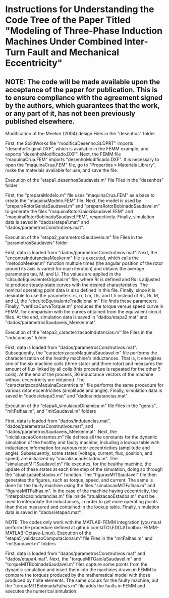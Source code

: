 # Instructions for Understanding the Code Tree of the Paper Titled "Modeling of Three-Phase Induction Machines Under Combined Inter-Turn Fault and Mechanical Eccentricity"

## NOTE: The code will be made available upon the acceptance of the paper for publication. This is to ensure compliance with the agreement signed by the authors, which guarantees that the work, or any part of it, has not been previously published elsewhere.

Modification of the Meeker (2004) design
Files in the "desenhos" folder

First, the SolidWorks file "modificaDesenho.SLDPRT" imports "desenhoOriginal.DXF", which is available in the FEMM example, and exports "desenhoModificado.DXF". Next, the FEMM file "maquinaCrua.FEM" imports "desenhoModificado.DXF". It is necessary to open the "maquinaCrua.FEM" file, go to "Properties » Materials Library", make the materials available for use, and save the file.

Execution of the "etapa1_desenhosSaudaveis.m" file
Files in the "desenhos" folder

First, the "preparaModelo.m" file uses "maquinaCrua.FEM" as a base to create the "maquinaModelo.FEM" file. Next, the model is used by "preparaRotorGaiolaSaudavel.m" and "preparaRotorBobinadoSaudavel.m" to generate the files "maquinaRotorGaiolaSaudavel.FEM" and "maquinaRotorBobinadaSaudavel.FEM", respectively. Finally, simulation data is saved in "dados/etapa1.mat" and "dados/parametrosConstrutivos.mat".

Execution of the "etapa2_parametrosSaudaveis.m" file
Files in the "parametrosSaudaveis" folder

First, data is loaded from "dados/parametrosConstrutivos.mat". Next, the "encontraIndutanciasMeeker.m" file is executed, which calls the "metodoMeeker.m" function multiple times (the angular position of the rotor around its axis is varied for each iteration) and obtains the average parameters tau, M, and Ll. The values are applied in the "circuitoEquivalenteOriginal.m" file, where Rr is defined and Rs is adjusted to produce steady-state curves with the desired characteristics. The nominal operating point data is also defined in this file. Finally, since it is desirable to use the parameters rs, rr, Lm, Lls, and Llr instead of Rs, Rr, M, and Ll, the "circuitoEquivalenteTradicional.m" file finds these parameters. Finally, "verificaCurvaTorque.m" produces the torque versus speed curve in FEMM, for comparison with the curves obtained from the equivalent circuit files. At the end, simulation data is saved in "dados/etapa2.mat" and "dados/parametrosSaudaveis_Meeker.mat".

Execution of the "etapa3_caracterizacaoIndutancias.m" file
Files in the "indutancias" folder

First, data is loaded from "dados/parametrosConstrutivos.mat". Subsequently, the "caracterizacaoMaquinaSaudavel.m" file performs the characterization of the healthy machine's inductances. That is, it energizes one of the six machine coils (three stator and three rotor) and measures the amount of flux linked by all coils (this procedure is repeated for the other 5 coils). At the end of the process, 36 inductance vectors of the machine without eccentricity are obtained. The "caracterizacaoMaquinaExcentrica.m" file performs the same procedure for various rotor eccentricities (amplitude and angle). Finally, simulation data is saved in "dados/etapa3.mat" and "dados/indutancias.mat".

Execution of the "etapa4_simulacaoDinamica.m" file
Files in the "gerais", "mitFalhas.m", and "mitSaudavel.m" folders

First, data is loaded from "dados/indutancias.mat", "dados/parametrosConstrutivos.mat", and "dados/parametrosSaudaveis_Meeker.mat". Next, the "inicializacaoConstantes.m" file defines all the constants for the dynamic simulation of the healthy and faulty machine, including a lookup table with inductance information for various rotor eccentricities (amplitude and angle). Subsequently, some states (voltage, current, flux, position, and speed) are initialized by "inicializacaoEstados.m". The "simulacaoMITSaudavel.m" file executes, for the healthy machine, the update of these states at each time step of the simulation, doing so through the "atualizacaoEstados.m" function. The "figurasMITSaudavel" file then generates the figures, such as torque, speed, and current. The same is done for the faulty machine using the files "simulacaoMITFalhas.m" and "figurasMITFalhas.m". In the case of the machine having eccentricity, the "interpolacaoIndutancias.m" file inside "atualizacaoEstados.m" must be used to interpolate the inductances, in order to get more operating points than those measured and contained in the lookup table. Finally, simulation data is saved in "dados/etapa4.mat".

NOTE: The codes only work with the MATLAB-FEMM integration (you must perform the procedure defined at github.com/JTOLEDOJ/Toolbox-FEMM-MATLAB-Octave-Linux).
Execution of the "etapa5_validacaoComputacional.m" file
Files in the "mitFalhas.m" and "mitSaudavel.m" folders

First, data is loaded from "dados/parametrosConstrutivos.mat" and "dados/etapa4.mat". Next, the "torqueMITGaiolaSaudavel.m" and "torqueMITBobinadaSaudavel.m" files capture some points from the dynamic simulation and insert them into the machines drawn in FEMM to compare the torques produced by the mathematical model with those produced by finite elements. The same occurs for the faulty machine, but the "torqueMITBobinadaFalhas.m" file adds the faults in FEMM and executes the numerical simulation.
